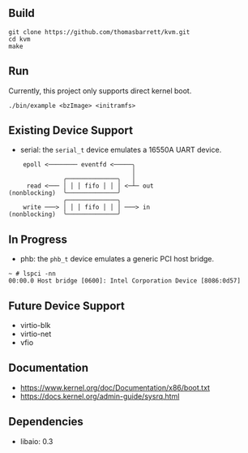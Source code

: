 ## Build
```
git clone https://github.com/thomasbarrett/kvm.git
cd kvm
make
```

## Run
Currently, this project only supports direct kernel boot.
```
./bin/example <bzImage> <initramfs>
```

## Existing Device Support
- serial: the `serial_t` device emulates a 16550A UART device.
```
    epoll <──────── eventfd <─────╮
                                  │
               ╭──────────────╮   │
     read <─── │ │ │ fifo │ │ │ <─┴─ out
(nonblocking)  ╰──────────────╯
               ╭──────────────╮
    write ───> │ │ │ fifo │ │ │ ───> in
(nonblocking)  ╰──────────────╯
```

## In Progress
- phb: the `phb_t` device emulates a generic PCI host bridge.

```
~ # lspci -nn
00:00.0 Host bridge [0600]: Intel Corporation Device [8086:0d57]
```

## Future Device Support
- virtio-blk
- virtio-net
- vfio

## Documentation
* https://www.kernel.org/doc/Documentation/x86/boot.txt
* https://docs.kernel.org/admin-guide/sysrq.html

## Dependencies
- libaio:  0.3
